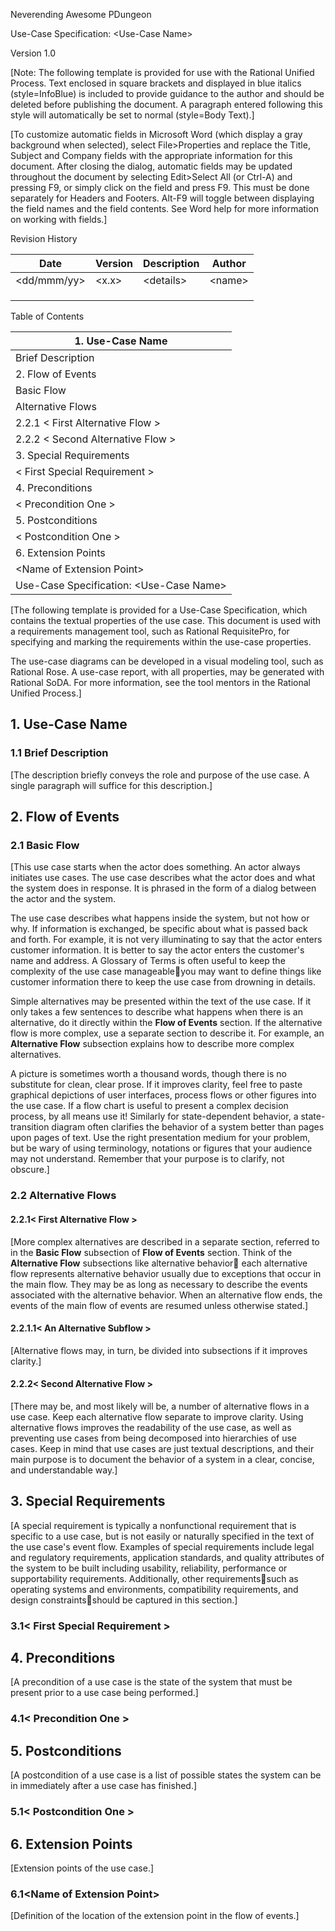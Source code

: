 
Neverending Awesome PDungeon

Use-Case Specification: &lt;Use-Case Name&gt;

Version 1.0

[Note: The following template is provided for use with the Rational Unified Process. Text enclosed in square brackets and displayed in blue italics (style=InfoBlue) is included to provide guidance to the author and should be deleted before publishing the document. A paragraph entered following this style will automatically be set to normal (style=Body Text).]

[To customize automatic fields in Microsoft Word (which display a gray background when selected), select File&gt;Properties and replace the Title, Subject and Company fields with the appropriate information for this document. After closing the dialog, automatic fields may be updated throughout the document by selecting Edit&gt;Select All (or Ctrl-A) and pressing F9, or simply click on the field and press F9. This must be done separately for Headers and Footers. Alt-F9 will toggle between displaying the field names and the field contents. See Word help for more information on working with fields.]



Revision History

| **Date** | **Version** | **Description** | **Author** |
| --- | --- | --- | --- |
| &lt;dd/mmm/yy&gt; | &lt;x.x&gt; | &lt;details&gt; | &lt;name&gt; |
|   |   |   |   |
|   |   |   |   |
|   |   |   |   |

Table of Contents

| 1.        Use-Case Name        |
| --- |
|         Brief Description        |
| 2.        Flow of Events        |
|         Basic Flow        |
|         Alternative Flows        |
| 2.2.1        &lt; First Alternative Flow &gt;        |
| 2.2.2        &lt; Second Alternative Flow &gt;        |
| 3.        Special Requirements        |
|         &lt; First Special Requirement &gt;        |
| 4.        Preconditions        |
|         &lt; Precondition One &gt;        |
| 5.        Postconditions        |
|         &lt; Postcondition One &gt;        |
| 6.        Extension Points        |
|         &lt;Name of Extension Point&gt;        |
| Use-Case Specification: &lt;Use-Case Name&gt; |

[The following template is provided for a Use-Case Specification, which contains the textual properties of the use case. This document is used with a requirements management tool, such as Rational RequisitePro, for specifying and marking the requirements within the use-case properties.

The use-case diagrams can be developed in a visual modeling tool, such as Rational Rose. A use-case report, with all properties, may be generated with Rational SoDA. For more information, see the tool mentors in the Rational Unified Process.]

 ## 1. Use-Case Name
 
 ### 1.1 Brief Description

[The description briefly conveys the role and purpose of the use case. A single paragraph will suffice for this description.]

## 2. Flow of Events
### 2.1 Basic Flow

[This use case starts when the actor does something. An actor always initiates use cases. The use case describes what the actor does and what the system does in response. It is phrased in the form of a dialog between the actor and the system.

The use case describes what happens inside the system, but not how or why. If information is exchanged, be specific about what is passed back and forth. For example, it is not very illuminating to say that the actor enters customer information. It is better to say the actor enters the customer&#39;s name and address. A Glossary of Terms is often useful to keep the complexity of the use case manageableyou may want to define things like customer information there to keep the use case from drowning in details.

Simple alternatives may be presented within the text of the use case. If it only takes a few sentences to describe what happens when there is an alternative, do it directly within the **Flow of Events** section. If the alternative flow is more complex, use a separate section to describe it. For example, an **Alternative Flow** subsection explains how to describe more complex alternatives.

A picture is sometimes worth a thousand words, though there is no substitute for clean, clear prose. If it improves clarity, feel free to paste graphical depictions of user interfaces, process flows or other figures into the use case. If a flow chart is useful to present a complex decision process, by all means use it!  Similarly for state-dependent behavior, a state-transition diagram often clarifies the behavior of a system better than pages upon pages of text. Use the right presentation medium for your problem, but be wary of using terminology, notations or figures that your audience may not understand. Remember that your purpose is to clarify, not obscure.]

### 2.2 Alternative Flows
#### 2.2.1&lt; First Alternative Flow &gt;

[More complex alternatives are described in a separate section, referred to in the **Basic Flow** subsection of **Flow of Events** section. Think of the **Alternative Flow** subsections like alternative behavior each alternative flow represents alternative behavior usually due to exceptions that occur in the main flow. They may be as long as necessary to describe the events associated with the alternative behavior. When an alternative flow ends, the events of the main flow of events are resumed unless otherwise stated.]

#### 2.2.1.1&lt; An Alternative Subflow &gt;

[Alternative flows may, in turn, be divided into subsections if it improves clarity.]

#### 2.2.2&lt; Second Alternative Flow &gt;

[There may be, and most likely will be, a number of alternative flows in a use case. Keep each alternative flow separate to improve clarity. Using alternative flows improves the readability of the use case, as well as preventing use cases from being decomposed into hierarchies of use cases. Keep in mind that use cases are just textual descriptions, and their main purpose is to document the behavior of a system in a clear, concise, and understandable way.]

## 3. Special Requirements

[A special requirement is typically a nonfunctional requirement that is specific to a use case, but is not easily or naturally specified in the text of the use case&#39;s event flow. Examples of special requirements include legal and regulatory requirements, application standards, and quality attributes of the system to be built including usability, reliability, performance or supportability requirements. Additionally, other requirementssuch as operating systems and environments, compatibility requirements, and design constraintsshould be captured in this section.]

### 3.1&lt; First Special Requirement &gt;

## 4. Preconditions

[A precondition of a use case is the state of the system that must be present prior to a use case being performed.]

### 4.1&lt; Precondition One &gt;
## 5. Postconditions

[A postcondition of a use case is a list of possible states the system can be in immediately after a use case has finished.]

### 5.1&lt; Postcondition One &gt;
## 6. Extension Points

[Extension points of the use case.]

### 6.1&lt;Name of Extension Point&gt;

[Definition of the location of the extension point in the flow of events.]

